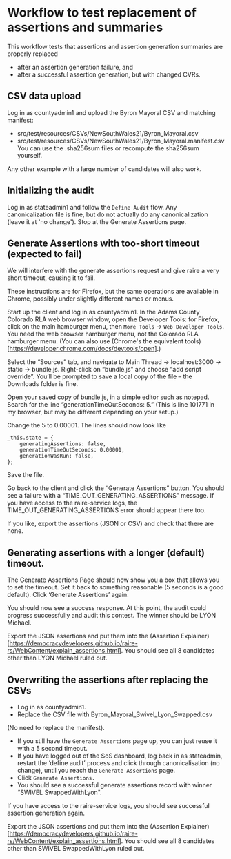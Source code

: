 ﻿# Workflow to test replacement of assertions and summaries
This workflow tests that assertions and assertion generation summaries are properly replaced
- after an assertion generation failure, and
- after a successful assertion generation, but with changed CVRs.

## CSV data upload
Log in as countyadmin1 and upload the Byron Mayoral CSV and matching manifest:
- src/test/resources/CSVs/NewSouthWales21/Byron_Mayoral.csv
- src/test/resources/CSVs/NewSouthWales21/Byron_Mayoral.manifest.csv
You can use the .sha256sum files or recompute the sha256sum yourself.

Any other example with a large number of candidates will also work.

## Initializing the audit
Log in as stateadmin1 and follow the `Define Audit` flow. Any canonicalization file is fine, but do
not actually do any canonicalization (leave it at 'no change'). Stop at the Generate Assertions page.

## Generate Assertions with too-short timeout (expected to fail)
We will interfere with the generate assertions request and give raire a very short timeout, causing
it to fail.

These instructions are for Firefox, but the same operations are available in Chrome, possibly under
slightly different names or menus.

Start up the client and log in as countyadmin1.
In the Adams County Colorado RLA web browser window, open the Developer Tools: for Firefox, click on the main hamburger menu, then
`More Tools` -> `Web Developer Tools`. You need the web browser hamburger menu, not the Colorado RLA hamburger menu.
(You can also use (Chrome's the equivalent tools)[https://developer.chrome.com/docs/devtools/open].)

Select the “Sources” tab, and navigate to Main Thread → localhost:3000 → static → bundle.js.
Right-click on “bundle.js” and choose “add script override”. You’ll be prompted to save a local copy of the file – the Downloads folder is fine.

Open your saved copy of bundle.js, in a simple editor such as notepad. Search for the line “generationTimeOutSeconds: 5.” (This is line 101771 in my browser, but may be different depending on your setup.)

Change the 5 to 0.00001. The lines should now look like
```
_this.state = {
    generatingAssertions: false,
    generationTimeOutSeconds: 0.00001,
    generationWasRun: false,
};
```

Save the file.

Go back to the client and click the “Generate Assertions” button.
You should see a failure with a “TIME_OUT_GENERATING_ASSERTIONS” message.
If you have access to the raire-service logs, the TIME_OUT_GENERATING_ASSERTIONS error should appear there too.

If you like, export the assertions (JSON or CSV) and check that there are none.

## Generating assertions with a longer (default) timeout.

The Generate Assertions Page should now show you a box that allows you to set the timeout. Set it back to something reasonable (5 seconds is a good default). Click ‘Generate Assertions’ again.

You should now see a success response. At this point, the audit could progress successfully and audit this contest. The winner should be LYON Michael.

Export the JSON assertions and put them into the (Assertion Explainer)[https://democracydevelopers.github.io/raire-rs/WebContent/explain_assertions.html].
You should see all 8 candidates other than LYON Michael ruled out.

## Overwriting the assertions after replacing the CSVs

- Log in as countyadmin1.
- Replace the CSV file with Byron_Mayoral_Swivel_Lyon_Swapped.csv

(No need to replace the manifest).

- If you still have the `Generate Assertions` page up, you can just reuse it with a 5 second timeout.
- If you have logged out of the SoS dashboard, log back in as stateadmin,
restart the ‘define audit’ process and click through canonicalisation (no change), until you reach the
`Generate Assertions` page.
- Click `Generate Assertions.`
- You should see a successful generate assertions record with winner “SWIVEL SwappedWithLyon".

If you have access to the raire-service logs, you should see successful assertion generation again.

Export the JSON assertions and put them into the  (Assertion Explainer)[https://democracydevelopers.github.io/raire-rs/WebContent/explain_assertions.html].
You should see all 8 candidates other than SWIVEL SwappedWithLyon ruled out.

